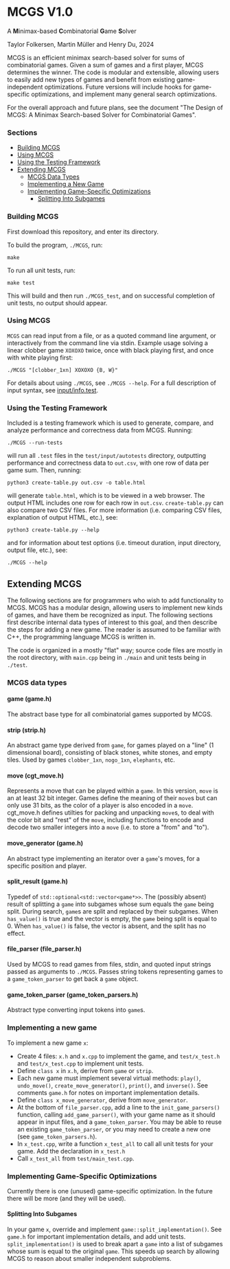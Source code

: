 # MCGS V1.0

A **M**inimax-based **C**ombinatorial **G**ame **S**olver

Taylor Folkersen, Martin Müller and Henry Du, 2024

MCGS is an efficient minimax search-based solver for sums of combinatorial games. Given a sum of games and a first player, MCGS determines the winner. The code is modular and extensible, allowing users to easily add new types of games and benefit from existing game-independent optimizations. Future versions will include hooks for game-specific optimizations, and implement many general search optimizations.

For the overall approach and future plans, see the document "The Design of MCGS: A Minimax Search-based Solver for Combinatorial Games".


### Sections
- [Building MCGS](#building-mcgs)
- [Using MCGS](#using-mcgs)
- [Using the Testing Framework](#using-the-testing-framework)
- [Extending MCGS](#extending-mcgs)
  - [MCGS Data Types](#mcgs-data-types)
  - [Implementing a New Game](#implementing-a-new-game)
  - [Implementing Game-Specific Optimizations](#implementing-game-specific-optimizations)
    - [Splitting Into Subgames](#splitting-into-subgames)

### Building MCGS
First download this repository, and enter its directory.

To build the program, `./MCGS`, run:
```
make
```

To run all unit tests, run:
```
make test
```
This will build and then run `./MCGS_test`, and on successful completion of unit tests, no output should appear.

### Using MCGS
`MCGS` can read input from a file, or as a quoted command line argument, or interactively from the command line via stdin. Example usage solving a linear clobber game `XOXOXO` twice, once with black playing first, and once with white playing first: 
```
./MCGS "[clobber_1xn] XOXOXO {B, W}"
```

For details about using `./MCGS`, see `./MCGS --help`. For a full description of input syntax, see [input/info.test](input/info.test).

### Using the Testing Framework
Included is a testing framework which is used to generate, compare, and analyze performance and correctness data from MCGS. Running:
```
./MCGS --run-tests
```
will run all `.test` files in the `test/input/autotests` directory, outputting performance and correctness data to `out.csv`, with one row of data per game sum. Then, running:
```
python3 create-table.py out.csv -o table.html
```
will generate `table.html`, which is to be viewed in a web browser. The output HTML includes one row for each row in `out.csv`. `create-table.py` can also compare two CSV files. For more information (i.e. comparing CSV files, explanation of output HTML, etc.), see:
```
python3 create-table.py --help
```
and for information about test options (i.e. timeout duration, input directory, output file, etc.), see:
```
./MCGS --help
```

## Extending MCGS
The following sections are for programmers who wish to add functionality to MCGS. MCGS has a modular design, allowing users to implement new kinds of games, and have them be recognized as input. The following sections first describe internal data types of interest to this goal, and then describe the steps for adding a new game. The reader is assumed to be familiar with C++, the programming language MCGS is written in.

The code is organized in a mostly "flat" way; source code files are mostly in the root directory, with `main.cpp` being in `./main` and unit tests being in `./test`.

### MCGS data types
#### game (game.h)
The abstract base type for all combinatorial games supported by MCGS.

#### strip (strip.h)
An abstract game type derived from `game`, for games played on a "line" (1 dimensional board), consisting of black stones, white stones, and empty tiles. Used by games `clobber_1xn`, `nogo_1xn`, `elephants`, etc. 

#### move (cgt_move.h)
Represents a move that can be played within a `game`. In this version, `move` is an at least 32 bit integer. Games define the meaning of their `move`s but can only use 31 bits, as the color of a player is also encoded in a `move`. cgt_move.h defines utilties for packing and unpacking `move`s, to deal with the color bit and "rest" of the `move`, including functions to encode and decode two smaller integers into a `move` (i.e. to store a "from" and "to").

#### move_generator (game.h)
An abstract type implementing an iterator over a `game`'s moves, for a specific position and player.

#### split_result (game.h)
Typedef of `std::optional<std::vector<game*>>`. The (possibly absent) result of splitting a `game` into subgames whose sum equals the `game` being split. During search, `game`s are split and replaced by their subgames. When `has_value()` is true and the vector is empty, the `game` being split is equal to 0. When `has_value()` is false, the vector is absent, and the split has no effect.

#### file_parser (file_parser.h)
Used by MCGS to read games from files, stdin, and quoted input strings passed as arguments to `./MCGS`. Passes string tokens representing games to a ```game_token_parser``` to get back a ```game``` object.

#### game_token_parser (game_token_parsers.h)
Abstract type converting input tokens into `game`s.

### Implementing a new game
To implement a new game `x`:
- Create 4 files: `x.h` and `x.cpp` to implement the game, and `test/x_test.h` and `test/x_test.cpp` to implement unit tests.
- Define `class x` in `x.h`, derive from `game` or `strip`.
- Each new game must implement several virtual methods: `play()`, `undo_move()`, `create_move_generator()`, `print()`, and `inverse()`. See comments `game.h` for notes on important implementation details.
- Define `class x_move_generator`, derive from `move_generator`.
- At the bottom of `file_parser.cpp`, add a line to the `init_game_parsers()` function, calling `add_game_parser()`, with your game name as it should appear in input files, and a `game_token_parser`. You may be able to reuse an existing `game_token_parser`, or you may need to create a new one (see `game_token_parsers.h`).
- In `x_test.cpp`, write a function `x_test_all` to call all unit tests for your game. Add the declaration in `x_test.h` 
- Call `x_test_all` from `test/main_test.cpp`.

### Implementing Game-Specific Optimizations
Currently there is one (unused) game-specific optimization. In the future there will be more (and they will be used).

#### Splitting Into Subgames
In your game `x`, override and implement `game::split_implementation()`. See `game.h` for important implementation details, and add unit tests.
`split_implementation()` is used to break apart a `game` into a list of subgames whose sum is equal to the original `game`. This speeds up search by allowing MCGS to reason about smaller independent subproblems.
